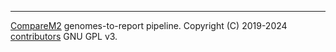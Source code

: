
---

[CompareM2](https://github.com/cmkobel/comparem2) genomes-to-report pipeline. Copyright (C) 2019-2024 [contributors](https://comparem2.readthedocs.io/en/latest/82%20contributors/) GNU GPL v3.


